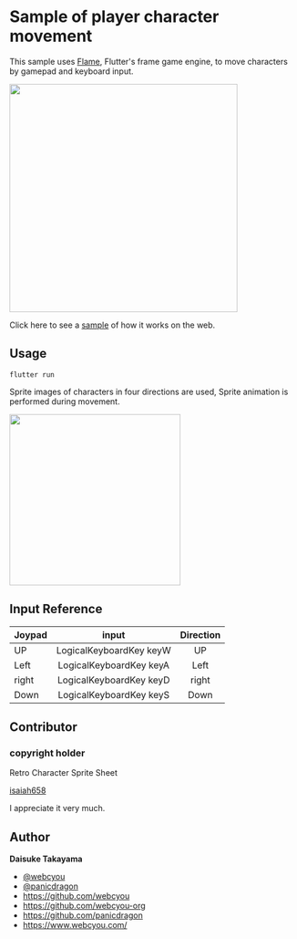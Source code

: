 # Sample of player character movement

This sample uses [Flame](https://github.com/flame-engine), Flutter's frame game engine, to move characters by gamepad and keyboard input.

<img width="400" src="https://user-images.githubusercontent.com/1584153/227727144-bae6429f-a64f-4464-be9d-275ffb01cc4a.png">

Click here to see a [sample](https://flame-games.github.io/player_move/) of how it works on the web.

## Usage

```
flutter run
```

Sprite images of characters in four directions are used, Sprite animation is performed during movement.

<img width="300" src="https://github.com/flame-games/player_move/blob/main/assets/images/sp_player.png">

## Input Reference

| Joypad | input | Direction |
| -------------- |:------------:|:------------:|
| UP     | LogicalKeyboardKey keyW | UP    |
| Left   | LogicalKeyboardKey keyA | Left  |
| right  | LogicalKeyboardKey keyD | right |
| Down   | LogicalKeyboardKey keyS | Down  |

## Contributor

### copyright holder

Retro Character Sprite Sheet

[isaiah658](https://openclipart.org/detail/248259/retro-character-sprite-sheet)

I appreciate it very much.


## Author

**Daisuke Takayama**

-   [@webcyou](https://twitter.com/webcyou)
-   [@panicdragon](https://twitter.com/panicdragon)
-   <https://github.com/webcyou>
-   <https://github.com/webcyou-org>
-   <https://github.com/panicdragon>
-   <https://www.webcyou.com/>

